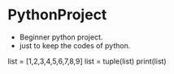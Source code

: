 # PythonProject

- Beginner python project. 
- just to keep the codes of python.

list = [1,2,3,4,5,6,7,8,9]
list = tuple(list)
print(list)
